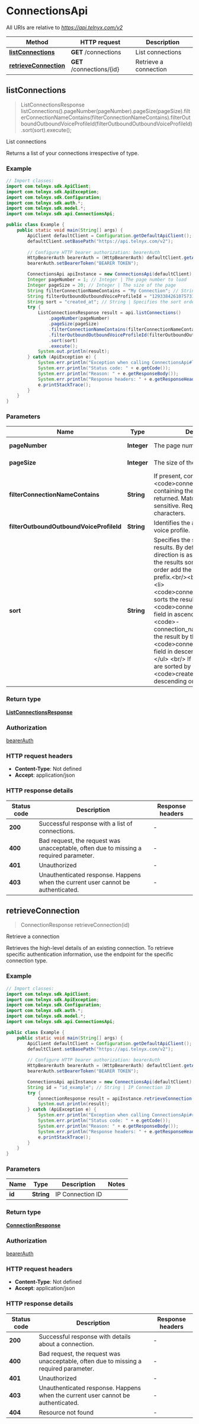 # ConnectionsApi

All URIs are relative to *https://api.telnyx.com/v2*

Method | HTTP request | Description
------------- | ------------- | -------------
[**listConnections**](ConnectionsApi.md#listConnections) | **GET** /connections | List connections
[**retrieveConnection**](ConnectionsApi.md#retrieveConnection) | **GET** /connections/{id} | Retrieve a connection



## listConnections

> ListConnectionsResponse listConnections().pageNumber(pageNumber).pageSize(pageSize).filterConnectionNameContains(filterConnectionNameContains).filterOutboundOutboundVoiceProfileId(filterOutboundOutboundVoiceProfileId).sort(sort).execute();

List connections

Returns a list of your connections irrespective of type.

### Example

```java
// Import classes:
import com.telnyx.sdk.ApiClient;
import com.telnyx.sdk.ApiException;
import com.telnyx.sdk.Configuration;
import com.telnyx.sdk.auth.*;
import com.telnyx.sdk.model.*;
import com.telnyx.sdk.api.ConnectionsApi;

public class Example {
    public static void main(String[] args) {
        ApiClient defaultClient = Configuration.getDefaultApiClient();
        defaultClient.setBasePath("https://api.telnyx.com/v2");
        
        // Configure HTTP bearer authorization: bearerAuth
        HttpBearerAuth bearerAuth = (HttpBearerAuth) defaultClient.getAuthentication("bearerAuth");
        bearerAuth.setBearerToken("BEARER TOKEN");

        ConnectionsApi apiInstance = new ConnectionsApi(defaultClient);
        Integer pageNumber = 1; // Integer | The page number to load
        Integer pageSize = 20; // Integer | The size of the page
        String filterConnectionNameContains = "My Connection"; // String | If present, connections with <code>connection_name</code> containing the given value will be returned. Matching is not case-sensitive. Requires at least three characters.
        String filterOutboundOutboundVoiceProfileId = "1293384261075731499"; // String | Identifies the associated outbound voice profile.
        String sort = "created_at"; // String | Specifies the sort order for results. By default sorting direction is ascending. To have the results sorted in descending order add the <code> -</code> prefix.<br/><br/> That is: <ul>   <li>     <code>connection_name</code>: sorts the result by the     <code>connection_name</code> field in ascending order.   </li>    <li>     <code>-connection_name</code>: sorts the result by the     <code>connection_name</code> field in descending order.   </li> </ul> <br/> If not given, results are sorted by <code>created_at</code> in descending order.
        try {
            ListConnectionsResponse result = api.listConnections()
                .pageNumber(pageNumber)
                .pageSize(pageSize)
                .filterConnectionNameContains(filterConnectionNameContains)
                .filterOutboundOutboundVoiceProfileId(filterOutboundOutboundVoiceProfileId)
                .sort(sort)
                .execute();
            System.out.println(result);
        } catch (ApiException e) {
            System.err.println("Exception when calling ConnectionsApi#listConnections");
            System.err.println("Status code: " + e.getCode());
            System.err.println("Reason: " + e.getResponseBody());
            System.err.println("Response headers: " + e.getResponseHeaders());
            e.printStackTrace();
        }
    }
}
```

### Parameters


Name | Type | Description  | Notes
------------- | ------------- | ------------- | -------------
 **pageNumber** | **Integer**| The page number to load | [optional] [default to 1]
 **pageSize** | **Integer**| The size of the page | [optional] [default to 20]
 **filterConnectionNameContains** | **String**| If present, connections with &lt;code&gt;connection_name&lt;/code&gt; containing the given value will be returned. Matching is not case-sensitive. Requires at least three characters. | [optional]
 **filterOutboundOutboundVoiceProfileId** | **String**| Identifies the associated outbound voice profile. | [optional]
 **sort** | **String**| Specifies the sort order for results. By default sorting direction is ascending. To have the results sorted in descending order add the &lt;code&gt; -&lt;/code&gt; prefix.&lt;br/&gt;&lt;br/&gt; That is: &lt;ul&gt;   &lt;li&gt;     &lt;code&gt;connection_name&lt;/code&gt;: sorts the result by the     &lt;code&gt;connection_name&lt;/code&gt; field in ascending order.   &lt;/li&gt;    &lt;li&gt;     &lt;code&gt;-connection_name&lt;/code&gt;: sorts the result by the     &lt;code&gt;connection_name&lt;/code&gt; field in descending order.   &lt;/li&gt; &lt;/ul&gt; &lt;br/&gt; If not given, results are sorted by &lt;code&gt;created_at&lt;/code&gt; in descending order. | [optional] [default to created_at] [enum: created_at, connection_name, active]

### Return type

[**ListConnectionsResponse**](ListConnectionsResponse.md)

### Authorization

[bearerAuth](../README.md#bearerAuth)

### HTTP request headers

- **Content-Type**: Not defined
- **Accept**: application/json

### HTTP response details
| Status code | Description | Response headers |
|-------------|-------------|------------------|
| **200** | Successful response with a list of connections. |  -  |
| **400** | Bad request, the request was unacceptable, often due to missing a required parameter. |  -  |
| **401** | Unauthorized |  -  |
| **403** | Unauthenticated response. Happens when the current user cannot be authenticated. |  -  |


## retrieveConnection

> ConnectionResponse retrieveConnection(id)

Retrieve a connection

Retrieves the high-level details of an existing connection. To retrieve specific authentication information, use the endpoint for the specific connection type.

### Example

```java
// Import classes:
import com.telnyx.sdk.ApiClient;
import com.telnyx.sdk.ApiException;
import com.telnyx.sdk.Configuration;
import com.telnyx.sdk.auth.*;
import com.telnyx.sdk.model.*;
import com.telnyx.sdk.api.ConnectionsApi;

public class Example {
    public static void main(String[] args) {
        ApiClient defaultClient = Configuration.getDefaultApiClient();
        defaultClient.setBasePath("https://api.telnyx.com/v2");
        
        // Configure HTTP bearer authorization: bearerAuth
        HttpBearerAuth bearerAuth = (HttpBearerAuth) defaultClient.getAuthentication("bearerAuth");
        bearerAuth.setBearerToken("BEARER TOKEN");

        ConnectionsApi apiInstance = new ConnectionsApi(defaultClient);
        String id = "id_example"; // String | IP Connection ID
        try {
            ConnectionResponse result = apiInstance.retrieveConnection(id);
            System.out.println(result);
        } catch (ApiException e) {
            System.err.println("Exception when calling ConnectionsApi#retrieveConnection");
            System.err.println("Status code: " + e.getCode());
            System.err.println("Reason: " + e.getResponseBody());
            System.err.println("Response headers: " + e.getResponseHeaders());
            e.printStackTrace();
        }
    }
}
```

### Parameters


Name | Type | Description  | Notes
------------- | ------------- | ------------- | -------------
 **id** | **String**| IP Connection ID |

### Return type

[**ConnectionResponse**](ConnectionResponse.md)

### Authorization

[bearerAuth](../README.md#bearerAuth)

### HTTP request headers

- **Content-Type**: Not defined
- **Accept**: application/json

### HTTP response details
| Status code | Description | Response headers |
|-------------|-------------|------------------|
| **200** | Successful response with details about a connection. |  -  |
| **400** | Bad request, the request was unacceptable, often due to missing a required parameter. |  -  |
| **401** | Unauthorized |  -  |
| **403** | Unauthenticated response. Happens when the current user cannot be authenticated. |  -  |
| **404** | Resource not found |  -  |

